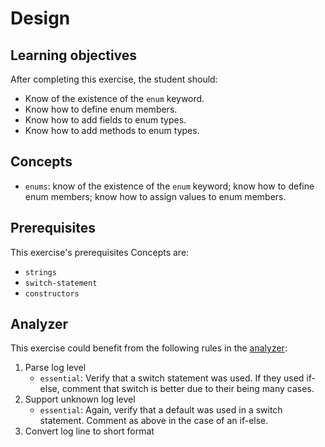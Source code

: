# Design

## Learning objectives

After completing this exercise, the student should:

- Know of the existence of the `enum` keyword.
- Know how to define enum members.
- Know how to add fields to enum types.
- Know how to add methods to enum types.

## Concepts

- `enums`: know of the existence of the `enum` keyword; know how to define enum members; know how to assign values to enum members.

## Prerequisites

This exercise's prerequisites Concepts are:

- `strings`
- `switch-statement`
- `constructors`

## Analyzer

This exercise could benefit from the following rules in the [analyzer][analyzer]:

1. Parse log level
    - `essential`: Verify that a switch statement was used. If they used if-else, comment that switch is better due to their being many cases.
2. Support unknown log level
    - `essential`: Again, verify that a default was used in a switch statement. Comment as above in the case of an if-else.
3. Convert log line to short format

[analyzer]: https://github.com/exercism/java-analyzer
